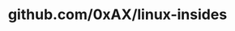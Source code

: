 ---
layout: post
title: github.com/0xAX/linux-insides
categories: link
tags: [انگلیسی, برنامه‌نویسی]
---